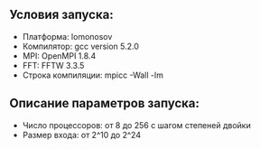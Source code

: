 ## Условия запуска:
- Платформа: lomonosov
- Компилятор: gcc version 5.2.0
- MPI: OpenMPI 1.8.4
- FFT: FFTW 3.3.5
- Строка компиляции: mpicc -Wall -lm

## Описание параметров запуска:
- Число процессоров: от 8 до 256 с шагом степеней двойки
- Размер входа: от 2^10 до 2^24
